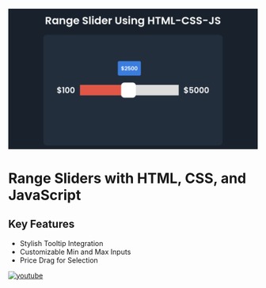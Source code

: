 ![Logo](https://raw.githubusercontent.com/codzsword/range-slider/main/Range%20Slider%20Demo.png)

# Range Sliders with HTML, CSS, and JavaScript

## Key Features

- Stylish Tooltip Integration
- Customizable Min and Max Inputs
- Price Drag for Selection

[![youtube](https://img.shields.io/badge/YouTube-red?style=for-the-badge&logo=youtube&logoColor=white)](https://www.youtube.com/@codzsword)

